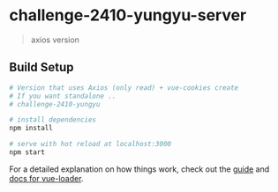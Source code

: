 # challenge-2410-yungyu-server

> axios version

## Build Setup

``` bash
# Version that uses Axios (only read) + vue-cookies create
# If you want standalone ..
# challenge-2410-yungyu

# install dependencies
npm install

# serve with hot reload at localhost:3000
npm start

```

For a detailed explanation on how things work, check out the [guide](http://vuejs-templates.github.io/webpack/) and [docs for vue-loader](http://vuejs.github.io/vue-loader).
